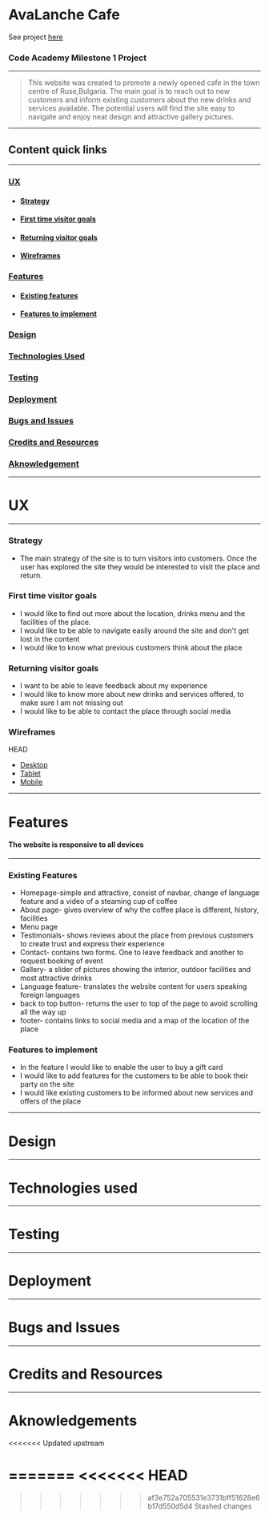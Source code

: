 # AvaLanche Cafe

See project [here]()
### Code Academy Milestone 1 Project
---
 >This website was created to promote a newly opened cafe in the town centre of Ruse,Bulgaria. The main goal is to reach out to new customers and inform existing customers about the new drinks and services available. The potential users will find the site easy to navigate and enjoy neat design and attractive gallery pictures. 
 ---
 ## Content quick links
 ---
 ### [UX](#UX)
 - #### [Strategy](#Strategy)
 - #### [First time visitor goals](#First-time-visitor-goals)
 - #### [Returning visitor goals](#Returning-visitor-goals)
 - #### [Wireframes](#Wireframes)
 ### [Features](#Features)
 - #### [Existing features](#Existing-features)
 - #### [Features to implement](#Features-to-implement)
 ### [Design](#Design)
 ### [Technologies Used](#Technologies-Used)
 ### [Testing](#Testing)
 ### [Deployment](#Deployment)
 ### [Bugs and Issues](#Bugs-and-Issues)
 ### [Credits and Resources](#Credits-and-Resources)
 ### [Aknowledgement](Aknowledgement)
 ---

# UX
---
### Strategy 
- The main strategy of the site is to turn visitors into customers. Once the user has explored the site they would be interested to visit the place and return.
### First time visitor goals
 - I would like to find out more about the location, drinks menu and the facilities of the place.
- I would like to be able to navigate easily around the site and don't get lost in the content
- I would like to know what previous customers think about the place
### Returning visitor goals
- I want to be able to leave feedback about my experience
- I would like to know more about new drinks and services offered, to make sure I am not missing out
- I would like to be able to contact the place through social media
### Wireframes
 HEAD
- [Desktop]()
- [Tablet]()
- [Mobile]()
---
# Features
#### The website is responsive to all devices
---
### Existing Features
- Homepage-simple and attractive, consist of navbar, change of language feature and a video of a steaming cup of coffee
- About page- gives overview of why the coffee place is different, history, facilities
- Menu page
- Testimonials- shows reviews about the place from previous customers to create trust and express their experience
- Contact- contains two forms. One to leave feedback and another to request booking of event 
- Gallery- a slider of pictures showing the interior, outdoor facilities and most attractive drinks
- Language feature- translates the website content for users speaking foreign languages
- back to top button- returns the user to top of the page to avoid scrolling all the way up
- footer- contains links to social media and a map of the location of the place
### Features to implement
- In the feature I would like to enable the user to buy a gift card
- I would like to add features for the customers to be able to book their party on the site
- I would like existing customers to be informed about new services and offers of the place
---
# Design
---
# Technologies used
---
# Testing
---
# Deployment
---
# Bugs and Issues
---
# Credits and Resources
---
# Aknowledgements













<<<<<<< Updated upstream

=======
<<<<<<< HEAD
=======

>>>>>>> af3e752a705531e3731bff51628e6b17d550d5d4
>>>>>>> Stashed changes
